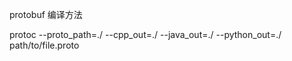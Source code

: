 protobuf 编译方法

protoc --proto_path=./       --cpp_out=./ --java_out=./ --python_out=./          path/to/file.proto

